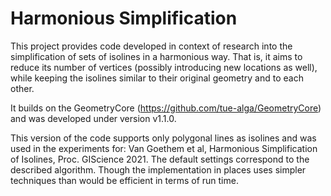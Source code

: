 # Harmonious Simplification

This project provides code developed in context of research into the simplification of sets of isolines in a harmonious way. 
That is, it aims to reduce its number of vertices (possibly introducing new locations as well),
while keeping the isolines similar to their original geometry and to each other.

It builds on the GeometryCore (https://github.com/tue-alga/GeometryCore) and was developed under version v1.1.0.

This version of the code supports only polygonal lines as isolines and was used in the experiments for:
    Van Goethem et al, Harmonious Simplification of Isolines, Proc. GIScience 2021.
The default settings correspond to the described algorithm. 
Though the implementation in places uses simpler techniques than would be efficient in terms of run time.